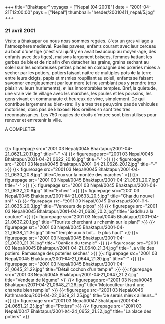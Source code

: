 +++
title="Bhaktapur"
voyages = ["Nepal (04-2001)"]
date = "2001-04-21T12:00:00"
pays = ["Nepal"]
thumbnail="header/20010411_nepal/5.jpg"
+++
### 21 avril 2001

 Visite a Bhaktapur ou nous nous sommes regales. C'est un gros village a l'atmosphere 
medieval. Ruelles pavees, enfants courant avec leur cerceau au bout d'une tige 
(c'est vrai qu'il y en avait beaucoup au moyen-age, des enfants avec des tiges), 
maisons largement boisees, femmes battant les gerbes de ble et de riz afin d'en 
detacher les grains, grains sechant au soleil sur les nombreuses petites places 
en compagnie des poteries mises a secher par les potiers, potiers faisant naitre 
de multiples pots de la terre entre leurs doigts, papis et mamies roupillant 
au soleil, enfants se faisant savonner energiquement par leur mere (et ne semblant 
pas y prendre trop plaisir vu leurs hurlements), et les innombrables temples. 
Bref, la quietude, une vraie vie de village avec les marches, les poules et 
les poussins, les gens vivant en communaute et heureux de vivre, simplement. 
Ce qui contribue largement au bien-etre: il y a tres tres peu,voire pas de vehicules 
motorises, donc pas de klaxons! Nos oreilles en sont tres tres reconnaissantes. 
Les 750 roupies de droits d'entree sont bien utilises pour renover et entretenir 
la ville. 

A COMPLETER

&nbsp; 


<div id="TOTO">{{< figurepage src="2001 03 Nepal/0045 Bhaktapur/2001-04-21_0621_20.17.jpg" title="-"  >}}
{{< figurepage src="2001 03 Nepal/0045 Bhaktapur/2001-04-21_0622_20.16.jpg" title="-"  >}}
{{< figurepage src="2001 03 Nepal/0045 Bhaktapur/2001-04-21_0626_20.12.jpg" title="-"  >}}
{{< figurepage src="2001 03 Nepal/0045 Bhaktapur/2001-04-21_0630_20.8.jpg" title="Jeux sur la montée des marches"  >}}
{{< figurepage src="2001 03 Nepal/0045 Bhaktapur/2001-04-21_0631_20.7.jpg" title="-"  >}}
{{< figurepage src="2001 03 Nepal/0045 Bhaktapur/2001-04-21_0632_20.6.jpg" title="Echec!"  >}}
{{< figurepage src="2001 03 Nepal/0045 Bhaktapur/2001-04-21_0633_20.5.jpg" title="Char du nouvel an!"  >}}
{{< figurepage src="2001 03 Nepal/0045 Bhaktapur/2001-04-21_0635_20.3.jpg" title="Vendeurs de pipos"  >}}
{{< figurepage src="2001 03 Nepal/0045 Bhaktapur/2001-04-21_0636_20.2.jpg" title="Saddhu à la couture"  >}}
{{< figurepage src="2001 03 Nepal/0045 Bhaktapur/2001-04-21_0637_20.1.jpg" title="Touriste cherchant u nchemin sur le plan!"  >}}
{{< figurepage src="2001 03 Nepal/0045 Bhaktapur/2001-04-21_0638_21.36.jpg" title="Temple aux 5 toit... le plus haut"  >}}
{{< figurepage src="2001 03 Nepal/0045 Bhaktapur/2001-04-21_0639_21.35.jpg" title="Gardien du temple"  >}}
{{< figurepage src="2001 03 Nepal/0045 Bhaktapur/2001-04-21_0640_21.34.jpg" title="La ville des potiers. Ramassage des poteries sèches"  >}}
{{< figurepage src="2001 03 Nepal/0045 Bhaktapur/2001-04-21_0644_21.30.jpg" title="-"  >}}
{{< figurepage src="2001 03 Nepal/0045 Bhaktapur/2001-04-21_0645_21.29.jpg" title="Détail cochon d'un temple"  >}}
{{< figurepage src="2001 03 Nepal/0045 Bhaktapur/2001-04-21_0647_21.27.jpg" title="Vendeur de légume"  >}}
{{< figurepage src="2001 03 Nepal/0045 Bhaktapur/2001-04-21_0648_21.26.jpg" title="Motoculteur tirant une charette bien remplie"  >}}
{{< figurepage src="2001 03 Nepal/0046 Kathmandou/2001-04-22_0649_21.25.jpg" title="Je serais mieux ailleurs..."  >}}
{{< figurepage src="2001 03 Nepal/0047 Bhaktapur/2001-04-24_0651_21.23.jpg" title="Potiers"  >}}
{{< figurepage src="2001 03 Nepal/0047 Bhaktapur/2001-04-24_0652_21.22.jpg" title="La place des potiers"  >}}
</DIV>

